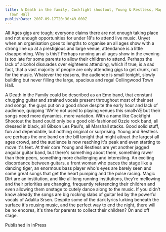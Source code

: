 ```yaml
---
title: A Death in the family, Cockfight shootout, Young & Restless, Magic Dirt - Collingwood
  Town Hall
publishDate: 2007-09-17T20:30:49.000Z
---
```

All Ages gigs are tough; everyone claims there are not enough taking place and not enough opportunities for under 18's to attend live music. Unyet when an organisation goes to lengths to organise an all ages show with a strong line up at a prestigious and large venue, attendance is a little disappointing. Why is this? Perhaps running an all ages show in the evening is too late for some parents to allow their children to attend. Perhaps the lack of alcohol dissuades over eighteens attending, which if true, is a sad fact, that a vast majority of people are only attending gigs to get drunk, not for the music. Whatever the reasons, the audience is small tonight, slowly building but never filling the large, spacious and regal Collingwood Town Hall.

A Death in the Family could be described as an Emo band, that constant chugging guitar and strained vocals present throughout most of their set and songs, the guys put on a good show despite the early hour and lack of audience, quipping 'We're not used to playing venues this small√Æ but their songs need more dynamics, more variation. With a name like Cockfight Shootout the band could only be a good old-fashioned Ozzie rock band, all dressed in black, all Gibson Les Paul's, all Marshall stacks. Good solid stuff, fun and dependable, but nothing original or surprising. Young and Restless are perhaps the one band on the bill tonight that might attract the largest all ages crowd, and the audience is now reaching it's peak and even starting to move it's feet. At their core Young and Restless are yet another jagged angular guitar band, but there's something about them, something rawer than their peers, something more challenging and interesting. An exciting discordance between guitars, a front woman who paces the stage like a dancing tiger, an enormous bass player who's eyes are barely seen and some great songs that get the heart pumping and the pulse racing. Magic Dirt are an institution, and like all long running institutions, they're mellowing and their priorities are changing, frequently referencing their children and even allowing them onstage to cutely dance along to the music. If you didn't know already the songs are big rocking slabs of guitar led by the powerful vocals of Adalita Srsen. Despite some of the dark lyrics lurking beneath the surface it's rousing music, and the perfect way to end the night, there will be no encores, it's time for parents to collect their children? On and off stage.


Published in InPress
